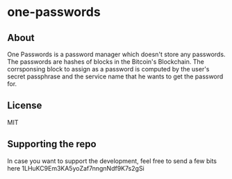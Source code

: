 # one-passwords

## About
One Passwords is a password manager which doesn't store any passwords. 
The passwords are hashes of blocks in the Bitcoin's Blockchain.
The corrsponsing block to assign as a password is computed by the 
user's secret passphrase and the service name that he wants to get the password for.

## License
MIT

## Supporting the repo

In case you want to support the development, feel free to send a few bits here 1LHuKC9Em3KA5yoZaf7nngnNdf9K7s2gSi
